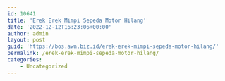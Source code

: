 ```yaml
---
id: 10641
title: 'Erek Erek Mimpi Sepeda Motor Hilang'
date: '2022-12-12T16:23:06+00:00'
author: admin
layout: post
guid: 'https://bos.awn.biz.id/erek-erek-mimpi-sepeda-motor-hilang/'
permalink: /erek-erek-mimpi-sepeda-motor-hilang/
categories:
    - Uncategorized
---
```


